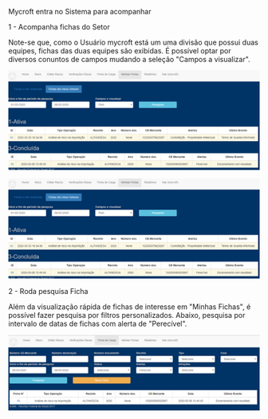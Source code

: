Mycroft entra no Sistema para acompanhar 

1 - Acompanha fichas do Setor 

Note-se que, como o Usuário mycroft está um uma divisão que possui duas equipes, fichas 
das duas equipes são exibidas. É possível optar por diversos conuntos de campos mudando 
a seleção "Campos a visualizar".

![Equipe SY](../../images/SYd1.png)

![Equipe SY](../../images/SYd1.png)

2 - Roda pesquisa Ficha

Além da visualização rápida de fichas de interesse em "Minhas Fichas", é possível fazer pesquisa por filtros
 personalizados. Abaixo, pesquisa por intervalo de datas de fichas com alerta de "Perecível".
 
![Equipe SY](../../images/SYd3.png)
